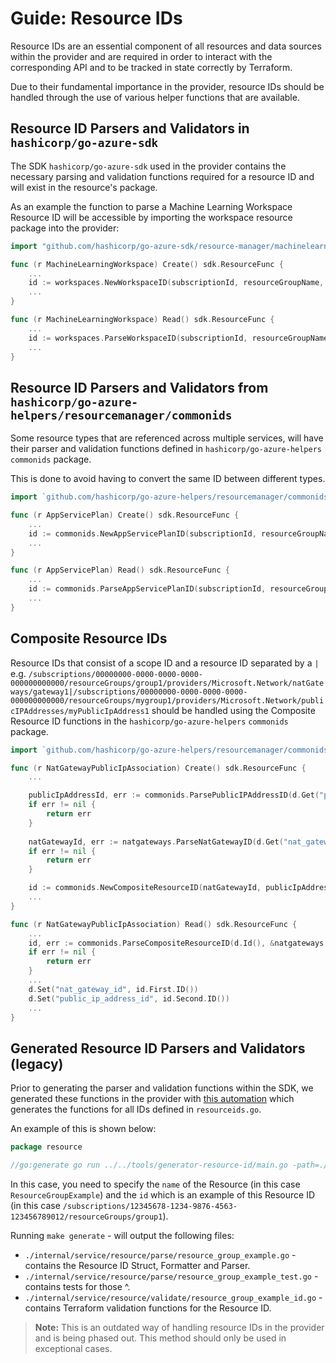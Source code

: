 # Guide: Resource IDs

Resource IDs are an essential component of all resources and data sources within the provider and are required in order to interact with the corresponding API and to be tracked in state correctly by Terraform.

Due to their fundamental importance in the provider, resource IDs should be handled through the use of various helper functions that are available.

## Resource ID Parsers and Validators in `hashicorp/go-azure-sdk`

The SDK `hashicorp/go-azure-sdk` used in the provider contains the necessary parsing and validation functions required for a resource ID and will exist in the resource's package.

As an example the function to parse a Machine Learning Workspace Resource ID will be accessible by importing the workspace resource package into the provider:

```go
import "github.com/hashicorp/go-azure-sdk/resource-manager/machinelearningservices/2024-04-01/workspaces"

func (r MachineLearningWorkspace) Create() sdk.ResourceFunc {
	...
	id := workspaces.NewWorkspaceID(subscriptionId, resourceGroupName, workspaceName)
	...
}

func (r MachineLearningWorkspace) Read() sdk.ResourceFunc {
    ...
    id := workspaces.ParseWorkspaceID(subscriptionId, resourceGroupName, workspaceName)
	...
}
```

## Resource ID Parsers and Validators from `hashicorp/go-azure-helpers/resourcemanager/commonids`

Some resource types that are referenced across multiple services, will have their parser and validation functions defined in `hashicorp/go-azure-helpers` `commonids` package.

This is done to avoid having to convert the same ID between different types.

```go
import `github.com/hashicorp/go-azure-helpers/resourcemanager/commonids`

func (r AppServicePlan) Create() sdk.ResourceFunc {
    ...
    id := commonids.NewAppServicePlanID(subscriptionId, resourceGroupName, workspaceName)
	...
}

func (r AppServicePlan) Read() sdk.ResourceFunc {
    ...
    id := commonids.ParseAppServicePlanID(subscriptionId, resourceGroupName, workspaceName)
	...
}
```

## Composite Resource IDs

Resource IDs that consist of a scope ID and a resource ID separated by a `|` e.g. `/subscriptions/00000000-0000-0000-0000-000000000000/resourceGroups/group1/providers/Microsoft.Network/natGateways/gateway1|/subscriptions/00000000-0000-0000-0000-000000000000/resourceGroups/mygroup1/providers/Microsoft.Network/publicIPAddresses/myPublicIpAddress1` should be handled using the Composite Resource ID functions in the `hashicorp/go-azure-helpers` `commonids` package.

```go
import `github.com/hashicorp/go-azure-helpers/resourcemanager/commonids`

func (r NatGatewayPublicIpAssociation) Create() sdk.ResourceFunc {
    ...

	publicIpAddressId, err := commonids.ParsePublicIPAddressID(d.Get("public_ip_address_id").(string))
    if err != nil {
		return err
    }
    
    natGatewayId, err := natgateways.ParseNatGatewayID(d.Get("nat_gateway_id").(string))
    if err != nil {
        return err
    }

    id := commonids.NewCompositeResourceID(natGatewayId, publicIpAddressId)
	...
}

func (r NatGatewayPublicIpAssociation) Read() sdk.ResourceFunc {
    ...
	id, err := commonids.ParseCompositeResourceID(d.Id(), &natgateways.NatGatewayId{}, &commonids.PublicIPAddressId{})
    if err != nil {
        return err
    }
	...
    d.Set("nat_gateway_id", id.First.ID())
    d.Set("public_ip_address_id", id.Second.ID())
	...
}
```

## Generated Resource ID Parsers and Validators (legacy)

Prior to generating the parser and validation functions within the SDK, we generated these functions in the provider with [this automation](https://github.com/hashicorp/terraform-provider-azurerm/tree/main/internal/tools/generator-resource-id) which generates the functions for all IDs defined in `resourceids.go`.

An example of this is shown below:

```go
package resource

//go:generate go run ../../tools/generator-resource-id/main.go -path=./ -name=ResourceGroupExample -id=/subscriptions/12345678-1234-9876-4563-123456789012/resourceGroups/group1
```

In this case, you need to specify the `name` of the Resource (in this case `ResourceGroupExample`) and the `id` which is an example of this Resource ID (in this case `/subscriptions/12345678-1234-9876-4563-123456789012/resourceGroups/group1`).

Running `make generate` - will output the following files:

* `./internal/service/resource/parse/resource_group_example.go` - contains the Resource ID Struct, Formatter and Parser.
* `./internal/service/resource/parse/resource_group_example_test.go` - contains tests for those ^.
* `./internal/service/resource/validate/resource_group_example_id.go` - contains Terraform validation functions for the Resource ID.

> **Note:** This is an outdated way of handling resource IDs in the provider and is being phased out. This method should only be used in exceptional cases.

